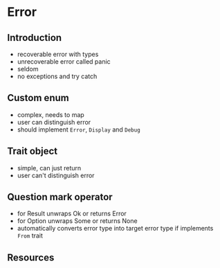 # Error



## Introduction

- recoverable error with types
- unrecoverable error called panic
- seldom
- no exceptions and try catch



## Custom enum

- complex, needs to map
- user can distinguish error
- should implement `Error`, `Display` and `Debug`

## Trait object

- simple, can just return
- user can't distinguish error



## Question mark operator

- for Result unwraps Ok or returns Error
- for Option unwraps Some or returns None
- automatically converts error type into target error type if implements `From` trait



## Resources
